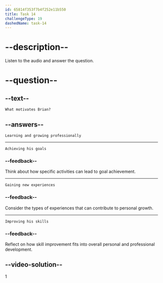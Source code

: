 ```yaml
---
id: 65814f353f7b4f252e11b550
title: Task 14
challengeType: 19
dashedName: task-14
---
```


<!--
AUDIO REFERENCE:
Brian: That's great to hear, Maria. Learning and growing professionally motivates me a lot.
-->

# --description--

Listen to the audio and answer the question.

# --question--

## --text--

`What motivates Brian?`

## --answers--

`Learning and growing professionally`

---

`Achieving his goals`

### --feedback--

Think about how specific activities can lead to goal achievement.

---

`Gaining new experiences`

### --feedback--

Consider the types of experiences that can contribute to personal growth.

---

`Improving his skills`

### --feedback--

Reflect on how skill improvement fits into overall personal and professional development.

## --video-solution--

1
